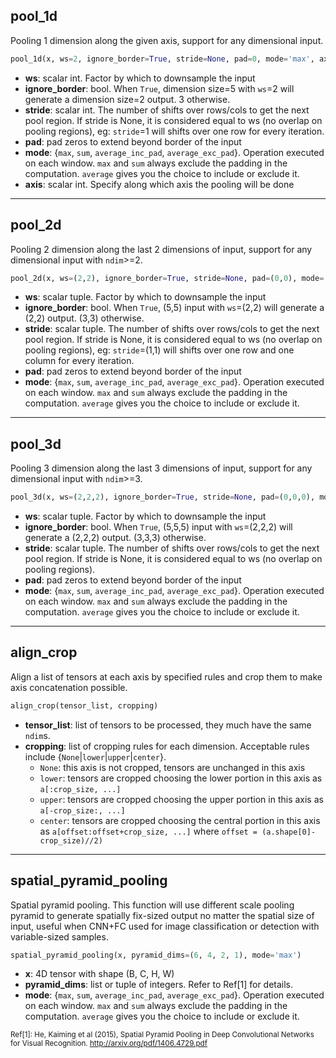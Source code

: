 ## pool_1d
Pooling 1 dimension along the given axis, support for any dimensional input.
```python
pool_1d(x, ws=2, ignore_border=True, stride=None, pad=0, mode='max', axis=-1)
```
* **ws**: scalar int. Factor by which to downsample the input
* **ignore_border**: bool. When `True`, dimension size=5 with `ws`=2 will generate a dimension size=2 output. 3 otherwise.
* **stride**: scalar int. The number of shifts over rows/cols to get the next pool region. If stride is None, it is considered equal to ws (no overlap on pooling regions), eg: `stride`=1 will shifts over one row for every iteration.
* **pad**: pad zeros to extend beyond border of the input
* **mode**: {`max`, `sum`, `average_inc_pad`, `average_exc_pad`}. Operation executed on each window. `max` and `sum` always exclude the padding in the computation. `average` gives you the choice to include or exclude it.
* **axis**: scalar int. Specify along which axis the pooling will be done

_______________________________________________________________________
## pool_2d
Pooling 2 dimension along the last 2 dimensions of input, support for any dimensional input with `ndim`>=2.
```python
pool_2d(x, ws=(2,2), ignore_border=True, stride=None, pad=(0,0), mode='max')
```
* **ws**: scalar tuple. Factor by which to downsample the input
* **ignore_border**: bool. When `True`, (5,5) input with `ws`=(2,2) will generate a (2,2) output. (3,3) otherwise.
* **stride**: scalar tuple. The number of shifts over rows/cols to get the next pool region. If stride is None, it is considered equal to ws (no overlap on pooling regions), eg: `stride`=(1,1) will shifts over one row and one column for every iteration.
* **pad**: pad zeros to extend beyond border of the input
* **mode**: {`max`, `sum`, `average_inc_pad`, `average_exc_pad`}. Operation executed on each window. `max` and `sum` always exclude the padding in the computation. `average` gives you the choice to include or exclude it.

_______________________________________________________________________
## pool_3d
Pooling 3 dimension along the last 3 dimensions of input, support for any dimensional input with `ndim`>=3.
```python
pool_3d(x, ws=(2,2,2), ignore_border=True, stride=None, pad=(0,0,0), mode='max')
```
* **ws**: scalar tuple. Factor by which to downsample the input
* **ignore_border**: bool. When `True`, (5,5,5) input with `ws`=(2,2,2) will generate a (2,2,2) output. (3,3,3) otherwise.
* **stride**: scalar tuple. The number of shifts over rows/cols to get the next pool region. If stride is None, it is considered equal to ws (no overlap on pooling regions).
* **pad**: pad zeros to extend beyond border of the input
* **mode**: {`max`, `sum`, `average_inc_pad`, `average_exc_pad`}. Operation executed on each window. `max` and `sum` always exclude the padding in the computation. `average` gives you the choice to include or exclude it.

_______________________________________________________________________
## align_crop
Align a list of tensors at each axis by specified rules and crop them to make axis concatenation possible.
```python
align_crop(tensor_list, cropping)
```
* **tensor_list**: list of tensors to be processed, they much have the same `ndim`s.
* **cropping**: list of cropping rules for each dimension. Acceptable rules include {`None`|`lower`|`upper`|`center`}. 
  * `None`: this axis is not cropped, tensors are unchanged in this axis
  * `lower`: tensors are cropped choosing the lower portion in this axis as `a[:crop_size, ...]`
  * `upper`: tensors are cropped choosing the upper portion in this axis as `a[-crop_size:, ...]`
  * `center`: tensors are cropped choosing the central portion in this axis as ``a[offset:offset+crop_size, ...]`` where ``offset = (a.shape[0]-crop_size)//2)``

_______________________________________________________________________
## spatial_pyramid_pooling
Spatial pyramid pooling. This function will use different scale pooling pyramid to generate spatially fix-sized output no matter the spatial size of input, useful when CNN+FC used for image classification or detection with variable-sized samples.
```python
spatial_pyramid_pooling(x, pyramid_dims=(6, 4, 2, 1), mode='max')
```
* **x**: 4D tensor with shape (B, C, H, W)
* **pyramid_dims**: list or tuple of integers. Refer to Ref[1] for details.
* **mode**: {`max`, `sum`, `average_inc_pad`, `average_exc_pad`}. Operation executed on each window. `max` and `sum` always exclude the padding in the computation. `average` gives you the choice to include or exclude it.

<sub>Ref[1]: He, Kaiming et al (2015), Spatial Pyramid Pooling in Deep Convolutional Networks for Visual Recognition. http://arxiv.org/pdf/1406.4729.pdf</sub>
